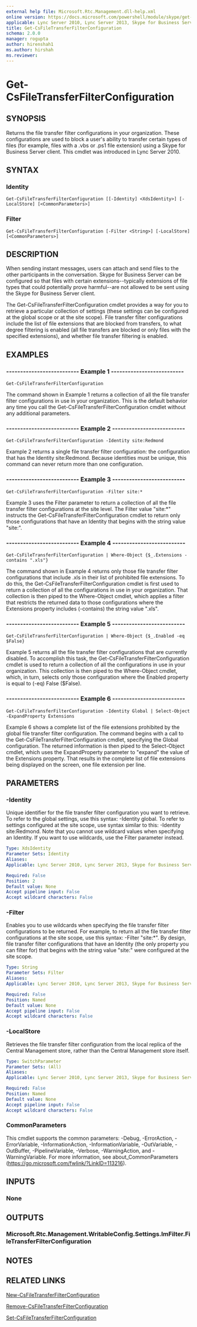 ```yaml
---
external help file: Microsoft.Rtc.Management.dll-help.xml
online version: https://docs.microsoft.com/powershell/module/skype/get-csfiletransferfilterconfiguration
applicable: Lync Server 2010, Lync Server 2013, Skype for Business Server 2015, Skype for Business Server 2019
title: Get-CsFileTransferFilterConfiguration
schema: 2.0.0
manager: rogupta
author: hirenshah1
ms.author: hirshah
ms.reviewer:
---
```


# Get-CsFileTransferFilterConfiguration

## SYNOPSIS
Returns the file transfer filter configurations in your organization.
These configurations are used to block a user's ability to transfer certain types of files (for example, files with a .vbs or .ps1 file extension) using a Skype for Business Server client.
This cmdlet was introduced in Lync Server 2010.


## SYNTAX

### Identity
```
Get-CsFileTransferFilterConfiguration [[-Identity] <XdsIdentity>] [-LocalStore] [<CommonParameters>]
```

### Filter
```
Get-CsFileTransferFilterConfiguration [-Filter <String>] [-LocalStore] [<CommonParameters>]
```

## DESCRIPTION
When sending instant messages, users can attach and send files to the other participants in the conversation.
Skype for Business Server can be configured so that files with certain extensions--typically extensions of file types that could potentially prove harmful--are not allowed to be sent using the Skype for Business Server client.

The Get-CsFileTransferFilterConfiguration cmdlet provides a way for you to retrieve a particular collection of settings (these settings can be configured at the global scope or at the site scope).
File transfer filter configurations include the list of file extensions that are blocked from transfers, to what degree filtering is enabled (all file transfers are blocked or only files with the specified extensions), and whether file transfer filtering is enabled.


## EXAMPLES

### -------------------------- Example 1 --------------------------
```
Get-CsFileTransferFilterConfiguration
```

The command shown in Example 1 returns a collection of all the file transfer filter configurations in use in your organization.
This is the default behavior any time you call the Get-CsFileTransferFilterConfiguration cmdlet without any additional parameters.

### -------------------------- Example 2 --------------------------
```
Get-CsFileTransferFilterConfiguration -Identity site:Redmond
```

Example 2 returns a single file transfer filter configuration: the configuration that has the Identity site:Redmond.
Because identities must be unique, this command can never return more than one configuration.

### -------------------------- Example 3 --------------------------
```
Get-CsFileTransferFilterConfiguration -Filter site:*

```

Example 3 uses the Filter parameter to return a collection of all the file transfer filter configurations at the site level.
The Filter value "site:*" instructs the Get-CsFileTransferFilterConfiguration cmdlet to return only those configurations that have an Identity that begins with the string value "site:".

### -------------------------- Example 4 --------------------------
```
Get-CsFileTransferFilterConfiguration | Where-Object {$_.Extensions -contains ".xls"}
```

The command shown in Example 4 returns only those file transfer filter configurations that include .xls in their list of prohibited file extensions.
To do this, the Get-CsFileTransferFilterConfiguration cmdlet is first used to return a collection of all the configurations in use in your organization.
That collection is then piped to the Where-Object cmdlet, which applies a filter that restricts the returned data to those configurations where the Extensions property includes (-contains) the string value ".xls".

### -------------------------- Example 5 --------------------------
```
Get-CsFileTransferFilterConfiguration | Where-Object {$_.Enabled -eq $False}
```

Example 5 returns all the file transfer filter configurations that are currently disabled.
To accomplish this task, the Get-CsFileTransferFilterConfiguration cmdlet is used to return a collection of all the configurations in use in your organization.
This collection is then piped to the Where-Object cmdlet, which, in turn, selects only those configuration where the Enabled property is equal to (-eq) False ($False).

### -------------------------- Example 6 --------------------------
```
Get-CsFileTransferFilterConfiguration -Identity Global | Select-Object -ExpandProperty Extensions
```

Example 6 shows a complete list of the file extensions prohibited by the global file transfer filter configuration.
The command begins with a call to the Get-CsFileTransferFilterConfiguration cmdlet, specifying the Global configuration.
The returned information is then piped to the Select-Object cmdlet, which uses the ExpandProperty parameter to "expand" the value of the Extensions property.
That results in the complete list of file extensions being displayed on the screen, one file extension per line.


## PARAMETERS

### -Identity
Unique identifier for the file transfer filter configuration you want to retrieve.
To refer to the global settings, use this syntax: -Identity global.
To refer to settings configured at the site scope, use syntax similar to this: -Identity site:Redmond.
Note that you cannot use wildcard values when specifying an Identity.
If you want to use wildcards, use the Filter parameter instead.

```yaml
Type: XdsIdentity
Parameter Sets: Identity
Aliases: 
Applicable: Lync Server 2010, Lync Server 2013, Skype for Business Server 2015, Skype for Business Server 2019

Required: False
Position: 2
Default value: None
Accept pipeline input: False
Accept wildcard characters: False
```

### -Filter
Enables you to use wildcards when specifying the file transfer filter configurations to be returned.
For example, to return all the file transfer filter configurations at the site scope, use this syntax: -Filter "site:*".
By design, file transfer filter configurations that have an Identity (the only property you can filter for) that begins with the string value "site:" were configured at the site scope.

```yaml
Type: String
Parameter Sets: Filter
Aliases: 
Applicable: Lync Server 2010, Lync Server 2013, Skype for Business Server 2015, Skype for Business Server 2019

Required: False
Position: Named
Default value: None
Accept pipeline input: False
Accept wildcard characters: False
```

### -LocalStore
Retrieves the file transfer filter configuration from the local replica of the Central Management store, rather than the Central Management store itself.

```yaml
Type: SwitchParameter
Parameter Sets: (All)
Aliases: 
Applicable: Lync Server 2010, Lync Server 2013, Skype for Business Server 2015, Skype for Business Server 2019

Required: False
Position: Named
Default value: None
Accept pipeline input: False
Accept wildcard characters: False
```

### CommonParameters
This cmdlet supports the common parameters: -Debug, -ErrorAction, -ErrorVariable, -InformationAction, -InformationVariable, -OutVariable, -OutBuffer, -PipelineVariable, -Verbose, -WarningAction, and -WarningVariable. For more information, see about_CommonParameters (https://go.microsoft.com/fwlink/?LinkID=113216).


## INPUTS

### None


## OUTPUTS

### Microsoft.Rtc.Management.WritableConfig.Settings.ImFilter.FileTransferFilterConfiguration


## NOTES


## RELATED LINKS

[New-CsFileTransferFilterConfiguration](New-CsFileTransferFilterConfiguration.md)

[Remove-CsFileTransferFilterConfiguration](Remove-CsFileTransferFilterConfiguration.md)

[Set-CsFileTransferFilterConfiguration](Set-CsFileTransferFilterConfiguration.md)

